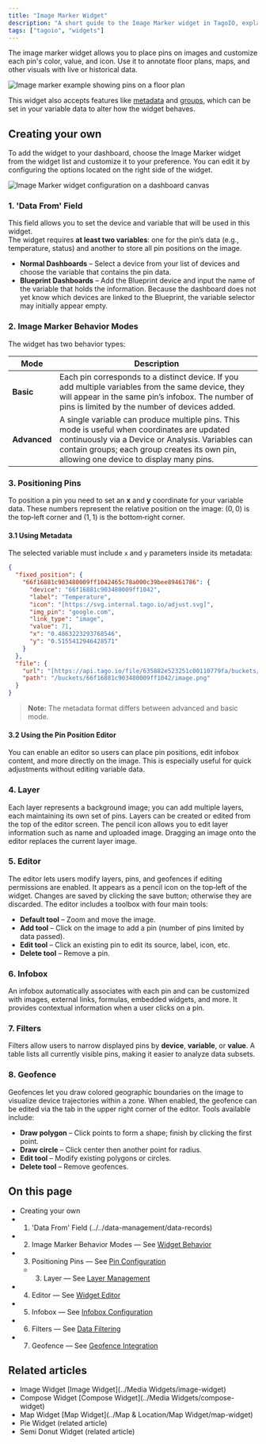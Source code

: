 ```yaml
---
title: "Image Marker Widget"
description: "A short guide to the Image Marker widget in TagoIO, explaining its purpose, configurable features, and how to add and customize it on a dashboard."
tags: ["tagoio", "widgets"]
---
```

The image marker widget allows you to place pins on images and customize each pin's color, value, and icon. Use it to annotate floor plans, maps, and other visuals with live or historical data.

![Image marker example showing pins on a floor plan](/docs_imagem/tagoio/image-marker-widget-2.png)

This widget also accepts features like [metadata](../../data-management/metadata) and [groups](../../data-management/data-grouping), which can be set in your variable data to alter how the widget behaves.

## Creating your own

To add the widget to your dashboard, choose the Image Marker widget from the widget list and customize it to your preference. You can edit it by configuring the options located on the right side of the widget.

![Image Marker widget configuration on a dashboard canvas](/docs_imagem/tagoio/image-marker-widget-2.png)

### 1. 'Data From' Field

This field allows you to set the device and variable that will be used in this widget.  
The widget requires **at least two variables**: one for the pin’s data (e.g., temperature, status) and another to store all pin positions on the image.

- **Normal Dashboards** – Select a device from your list of devices and choose the variable that contains the pin data.
- **Blueprint Dashboards** – Add the Blueprint device and input the name of the variable that holds the information. Because the dashboard does not yet know which devices are linked to the Blueprint, the variable selector may initially appear empty.

### 2. Image Marker Behavior Modes

The widget has two behavior types:

| Mode | Description |
|------|-------------|
| **Basic** | Each pin corresponds to a distinct device. If you add multiple variables from the same device, they will appear in the same pin’s infobox. The number of pins is limited by the number of devices added. |
| **Advanced** | A single variable can produce multiple pins. This mode is useful when coordinates are updated continuously via a Device or Analysis. Variables can contain groups; each group creates its own pin, allowing one device to display many pins. |

### 3. Positioning Pins

To position a pin you need to set an **x** and **y** coordinate for your variable data. These numbers represent the relative position on the image: (0, 0) is the top‑left corner and (1, 1) is the bottom‑right corner.

#### 3.1 Using Metadata

The selected variable must include `x` and `y` parameters inside its metadata:

```json
{
  "fixed_position": {
    "66f16881c903480009ff1042465c78a000c39bee89461786": {
      "device": "66f16881c903480009ff1042",
      "label": "Temperature",
      "icon": "[https://svg.internal.tago.io/adjust.svg]",
      "img_pin": "google.com",
      "link_type": "image",
      "value": 71,
      "x": "0.4863223293768546",
      "y": "0.5155412946428571"
    }
  },
  "file": {
    "url": "[https://api.tago.io/file/635882e523251c00110779fa/buckets/66f16881c903480009ff1042/image.png]",
    "path": "/buckets/66f16881c903480009ff1042/image.png"
  }
}
```

> **Note:** The metadata format differs between advanced and basic mode.

#### 3.2 Using the Pin Position Editor

You can enable an editor so users can place pin positions, edit infobox content, and more directly on the image. This is especially useful for quick adjustments without editing variable data.

### 4. Layer

Each layer represents a background image; you can add multiple layers, each maintaining its own set of pins. Layers can be created or edited from the top of the editor screen. The pencil icon allows you to edit layer information such as name and uploaded image. Dragging an image onto the editor replaces the current layer image.

### 5. Editor

The editor lets users modify layers, pins, and geofences if editing permissions are enabled. It appears as a pencil icon on the top‑left of the widget. Changes are saved by clicking the save button; otherwise they are discarded. The editor includes a toolbox with four main tools:

- **Default tool** – Zoom and move the image.
- **Add tool** – Click on the image to add a pin (number of pins limited by data passed).
- **Edit tool** – Click an existing pin to edit its source, label, icon, etc.
- **Delete tool** – Remove a pin.

### 6. Infobox

An infobox automatically associates with each pin and can be customized with images, external links, formulas, embedded widgets, and more. It provides contextual information when a user clicks on a pin.

### 7. Filters

Filters allow users to narrow displayed pins by **device**, **variable**, or **value**. A table lists all currently visible pins, making it easier to analyze data subsets.

### 8. Geofence

Geofences let you draw colored geographic boundaries on the image to visualize device trajectories within a zone. When enabled, the geofence can be edited via the tab in the upper right corner of the editor. Tools available include:

- **Draw polygon** – Click points to form a shape; finish by clicking the first point.
- **Draw circle** – Click center then another point for radius.
- **Edit tool** – Modify existing polygons or circles.
- **Delete tool** – Remove geofences.

## On this page

- Creating your own
- 1. 'Data From' Field (../../data-management/data-records)
- 2. Image Marker Behavior Modes — See [Widget Behavior](../widgets/widget-configuration#behavior-modes)
- 3. Positioning Pins — See [Pin Configuration](../widgets/widget-configuration#positioning)
  - 3. Layer — See [Layer Management](../widgets/widget-configuration#layers)
- 4. Editor — See [Widget Editor](../widgets/widget-configuration#editor)
- 5. Infobox — See [Infobox Configuration](../widgets/widget-configuration#infobox)
- 6. Filters — See [Data Filtering](../widgets/widget-data-filtering)
- 7. Geofence — See [Geofence Integration](../../data-management/geofence-management)

## Related articles

- Image Widget [Image Widget](../Media Widgets/image-widget)
- Compose Widget [Compose Widget](../Media Widgets/compose-widget)
- Map Widget [Map Widget](../Map & Location/Map Widget/map-widget)
- Pie Widget (related article)
- Semi Donut Widget (related article)